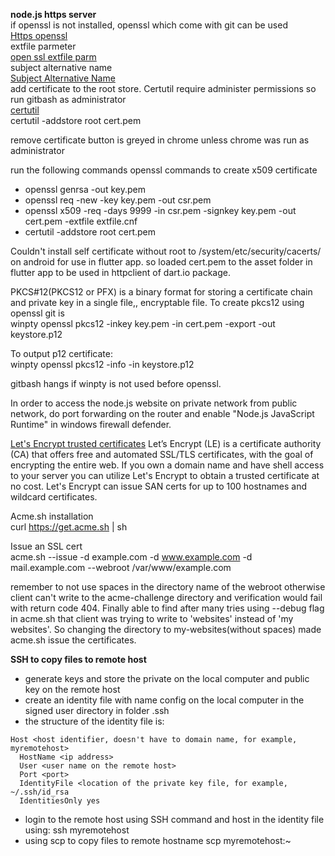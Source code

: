 **node.js https server**  
if openssl is not installed, openssl which come with git can be used  
[Https openssl](https://nodejs.org/en/knowledge/HTTP/servers/how-to-create-a-HTTPS-server/)  
extfile parmeter  
[open ssl extfile parm](https://www.openssl.org/docs/man3.0/man1/openssl-x509.html)  
subject alternative name  
[Subject Alternative Name](https://www.openssl.org/docs/man3.0/man5/x509v3_config.html)  
add certificate to the root store. Certutil require administer permissions so run gitbash as administrator  
[certutil](https://learn.microsoft.com/en-us/windows-server/administration/windows-commands/certutil)  
certutil -addstore root cert.pem  

remove certificate button is greyed in chrome unless chrome was run as administrator  

run the following commands openssl commands to create x509 certificate  
* openssl genrsa -out key.pem  
* openssl req -new -key key.pem -out csr.pem  
* openssl x509 -req -days 9999 -in csr.pem -signkey key.pem -out cert.pem  -extfile extfile.cnf  
* certutil -addstore root cert.pem  

Couldn't install self certificate without root to /system/etc/security/cacerts/ on android for use in flutter app.
so loaded cert.pem to the asset folder in flutter app to be used in httpclient of dart.io package.  

PKCS#12(PKCS12 or PFX)  is a binary format for storing a certificate chain and private key in a single file,, encryptable file. To create pkcs12 using openssl git is  
winpty openssl pkcs12 -inkey key.pem -in cert.pem -export -out keystore.p12  

To output p12 certificate:  
winpty openssl pkcs12 -info -in keystore.p12  

gitbash hangs if winpty is not used before openssl.  

In order to access the node.js website on private network from public network, do port forwarding on the router and enable "Node.js JavaScript Runtime" in windows firewall defender.   

[Let's Encrypt trusted certificates](https://www.howtoforge.com/getting-started-with-acmesh-lets-encrypt-client/)
Let’s Encrypt (LE) is a certificate authority (CA) that offers free and automated SSL/TLS certificates, with the goal of encrypting the entire web. If you own a domain name and have shell access to your server you can utilize Let's Encrypt to obtain a trusted certificate at no cost. Let's Encrypt can issue SAN certs for up to 100 hostnames and wildcard certificates.  

Acme.sh installation  
curl https://get.acme.sh | sh  

Issue an SSL cert   
acme.sh --issue -d example.com -d www.example.com -d mail.example.com --webroot /var/www/example.com  

remember to not use spaces in the directory name of the webroot otherwise client can't write to the acme-challenge directory and verification would fail with return code 404. Finally able to find after many tries using --debug flag in acme.sh that client was trying to write to 'websites' instead of 'my websites'. So changing the directory to my-websites(without spaces) made acme.sh issue the certificates.  

**SSH to copy files to remote host**<br>
- generate keys and store the private on the local computer and public key on the remote host  
- create an identity file with name config on the local computer in the signed user directory in folder .ssh  
- the structure of the identity file is:  
```
Host <host identifier, doesn't have to domain name, for example, myremotehost>
  HostName <ip address>
  User <user name on the remote host>
  Port <port>  
  IdentityFile <location of the private key file, for example, ~/.ssh/id_rsa  
  IdentitiesOnly yes
```
- login to the remote host using SSH command and host in the identity file using:
    ssh myremotehost  
- using scp to copy files to remote hostname
    scp <local file> myremotehost:~<remote folder>
